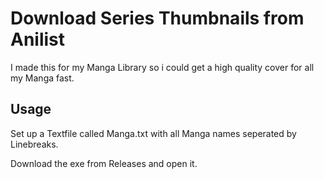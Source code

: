 # Download Series Thumbnails from Anilist
I made this for my Manga Library so i could get a high quality cover for all my Manga fast.

## Usage
Set up a Textfile called Manga.txt with all Manga names seperated by Linebreaks.

Download the exe from Releases and open it.
